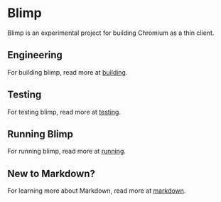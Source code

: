 # Blimp

Blimp is an experimental project for building Chromium as a thin client.

## Engineering

For building blimp, read more at [building](docs/build.md).

## Testing

For testing blimp, read more at [testing](docs/test.md).

## Running Blimp

For running blimp, read more at [running](docs/running.md).

## New to Markdown?

For learning more about Markdown, read more at [markdown](docs/markdown.md).

